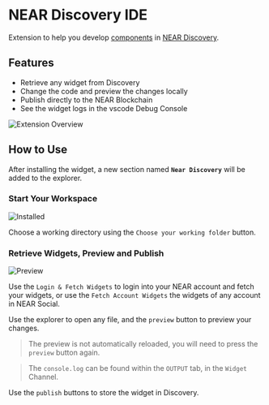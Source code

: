 # NEAR Discovery IDE

Extension to help you develop [components](https://discovery.near-docs.io) in [NEAR Discovery](https://alpha.near.org).

## Features
- Retrieve any widget from Discovery
- Change the code and preview the changes locally
- Publish directly to the NEAR Blockchain
- See the widget logs in the vscode Debug Console

![Extension Overview](./readme/extension.jpeg)

## How to Use
After installing the widget, a new section named **`Near Discovery`** will be added to the explorer.

### Start Your Workspace

![Installed](./readme/installed.png)

Choose a working directory using the `Choose your working folder` button.

### Retrieve Widgets, Preview and Publish

![Preview](./readme/features.png)

Use the `Login & Fetch Widgets` to login into your NEAR account and fetch your widgets, or use the `Fetch Account Widgets` the widgets of any account in NEAR Social.

Use the explorer to open any file, and the `preview` button to preview your changes.

> The preview is not automatically reloaded, you will need to press the `preview` button again.

> The `console.log` can be found within the `OUTPUT` tab, in the `Widget` Channel.

Use the `publish` buttons to store the widget in Discovery.
